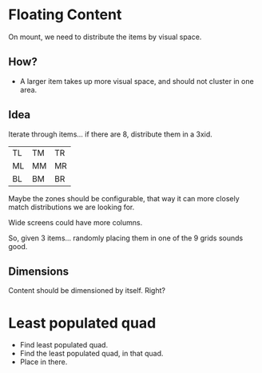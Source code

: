 # Floating Content

On mount, we need to distribute the items by visual space.

## How?

-   A larger item takes up more visual space, and should not cluster in one area.

## Idea

Iterate through items... if there are 8, distribute them in a 3xid.

|     |     |     |
| --- | --- | --- |
| TL  | TM  | TR  |
| ML  | MM  | MR  |
| BL  | BM  | BR  |

Maybe the zones should be configurable, that way it can more closely match distributions we are looking for.

Wide screens could have more columns.

So, given 3 items... randomly placing them in one of the 9 grids sounds good.

## Dimensions

Content should be dimensioned by itself. Right?

# Least populated quad

-   Find least populated quad.
-   Find the least populated quad, in that quad.
-   Place in there.
